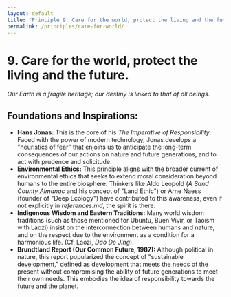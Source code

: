 ```yaml
---
layout: default
title: "Principle 9: Care for the world, protect the living and the future"
permalink: /principles/care-for-world/
---
```


# 9. Care for the world, protect the living and the future.
*Our Earth is a fragile heritage; our destiny is linked to that of all beings.*

## Foundations and Inspirations:

*   **Hans Jonas:** This is the core of his *The Imperative of Responsibility*. Faced with the power of modern technology, Jonas develops a "heuristics of fear" that enjoins us to anticipate the long-term consequences of our actions on nature and future generations, and to act with prudence and solicitude.
*   **Environmental Ethics:** This principle aligns with the broader current of environmental ethics that seeks to extend moral consideration beyond humans to the entire biosphere. Thinkers like Aldo Leopold (*A Sand County Almanac* and his concept of "Land Ethic") or Arne Naess (founder of "Deep Ecology") have contributed to this awareness, even if not explicitly in *references.md*, the spirit is there.
*   **Indigenous Wisdom and Eastern Traditions:** Many world wisdom traditions (such as those mentioned for Ubuntu, Buen Vivir, or Taoism with Laozi) insist on the interconnection between humans and nature, and on the respect due to the environment as a condition for a harmonious life. (Cf. Laozi, *Dao De Jing*).
*   **Brundtland Report (Our Common Future, 1987):** Although political in nature, this report popularized the concept of "sustainable development," defined as development that meets the needs of the present without compromising the ability of future generations to meet their own needs. This embodies the idea of responsibility towards the future and the planet. 